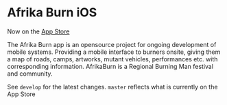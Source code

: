 # Afrika Burn iOS

Now on the [App Store](https://itunes.apple.com/za/app/afrikaburn-unofficial/id1098590445?mt=8)

The Afrika Burn app is an opensource project for ongoing development of mobile systems. Providing a mobile interface to burners onsite, giving them a map of roads, camps, artworks, mutant vehicles, performances etc. with corresponding information. AfrikaBurn is a Regional Burning Man festival and community.

See `develop` for the latest changes. `master` reflects what is currently on the App Store
